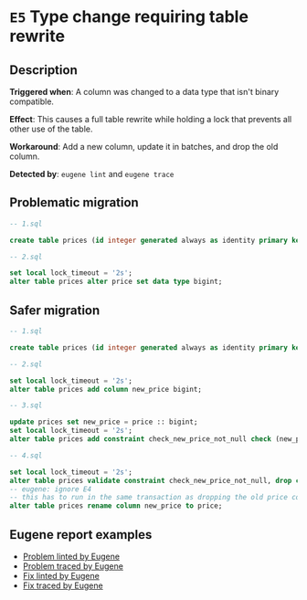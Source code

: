 # `E5` Type change requiring table rewrite

## Description

**Triggered when**: A column was changed to a data type that isn't binary compatible.

**Effect**: This causes a full table rewrite while holding a lock that prevents all other use of the table.

**Workaround**: Add a new column, update it in batches, and drop the old column.

**Detected by**: `eugene lint` and `eugene trace`

## Problematic migration

```sql
-- 1.sql

create table prices (id integer generated always as identity primary key, price int not null);

-- 2.sql

set local lock_timeout = '2s';
alter table prices alter price set data type bigint;

```

## Safer migration

```sql
-- 1.sql

create table prices (id integer generated always as identity primary key, price int not null);

-- 2.sql

set local lock_timeout = '2s';
alter table prices add column new_price bigint;

-- 3.sql

update prices set new_price = price :: bigint;
set local lock_timeout = '2s';
alter table prices add constraint check_new_price_not_null check (new_price is not null) not valid;

-- 4.sql

set local lock_timeout = '2s';
alter table prices validate constraint check_new_price_not_null, drop column price;
-- eugene: ignore E4
-- this has to run in the same transaction as dropping the old price column
alter table prices rename column new_price to price;

```

## Eugene report examples

- [Problem linted by Eugene](unsafe_lint.md)
- [Problem traced by Eugene](unsafe_trace.md)
- [Fix linted by Eugene](safer_trace.md)
- [Fix traced by Eugene](safer_trace.md)
